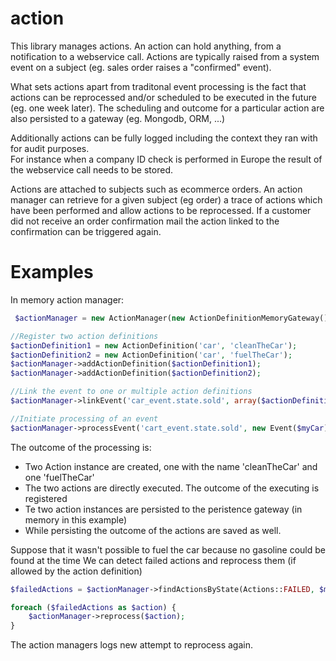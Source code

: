 action
======

This library manages actions.  An action can hold anything, from a notification to a webservice call.
Actions are typically raised from a system event on a subject (eg. sales order raises a "confirmed" event).

What sets actions apart from traditonal event processing is the fact that
actions can be reprocessed and/or scheduled to be executed in the future (eg. one week later).  The scheduling and outcome for a particular action are also persisted to a gateway (eg. Mongodb, ORM, ...)

Additionally actions can be fully logged including the context they ran with for audit purposes.  
For instance when a company ID check is performed in Europe the result of the webservice call needs to be stored.

Actions are attached to subjects such as ecommerce orders.  An action manager can retrieve for a given subject (eg order) a trace of actions which have been performed and allow actions to be reprocessed.
If a customer did not receive an order confirmation mail the action linked to the confirmation can be triggered again.

Examples
=======

In memory action manager:

```php
 $actionManager = new ActionManager(new ActionDefinitionMemoryGateway(), new EventDispatcher());

//Register two action definitions
$actionDefinition1 = new ActionDefinition('car', 'cleanTheCar');
$actionDefinition2 = new ActionDefinition('car', 'fuelTheCar');
$actionManager->addActionDefinition($actionDefinition1);
$actionManager->addActionDefinition($actionDefinition2);

//Link the event to one or multiple action definitions
$actionManager->linkEvent('car_event.state.sold', array($actionDefinition1, $actionDefinition2));

//Initiate processing of an event
$actionManager->processEvent('cart_event.state.sold', new Event($myCar));
```

The outcome of the processing is:
* Two Action instance are created, one with the name 'cleanTheCar' and one 'fuelTheCar'
* The two actions are directly executed.  The outcome of the executing is registered
* Te two action instances are persisted to the peristence gateway (in memory in this example)
* While persisting the outcome of the actions are saved as well.

Suppose that it wasn't possible to fuel the car because no gasoline could be found at the time
We can detect failed actions and reprocess them (if allowed by the action definition)

```php
$failedActions = $actionManager->findActionsByState(Actions::FAILED, $myCar);

foreach ($failedActions as $action) {
    $actionManager->reprocess($action);
}
```
The action managers logs new attempt to reprocess again.


        
